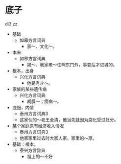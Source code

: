 # 底子
di3 zz
+ 基础
  * 如皋方言词典
    - 家～、文化～。
+ 本来
  * 如皋方言词典
    - 揭～、我家老～住啊东门外，事变后才进城的。
+ 根本，出身
  * 兴化方言词典
    - 他是秀才～。
+ 家族的某些遗传病
  * 兴化方言词典
    - 胡臊～；痨病～。
+ 底细，内情
  * 泰州方言词典3
  - 这家伙的～老王全清，他当先就因为腐化受过处分。
+ 某个家庭原有经济收入情况
  * 泰州方言词典3
  - 他家家里过去时大家人家，家里的～厚。
+ 基础：根本。
  * 泰兴方言辞典
    - 祖上的～不好
